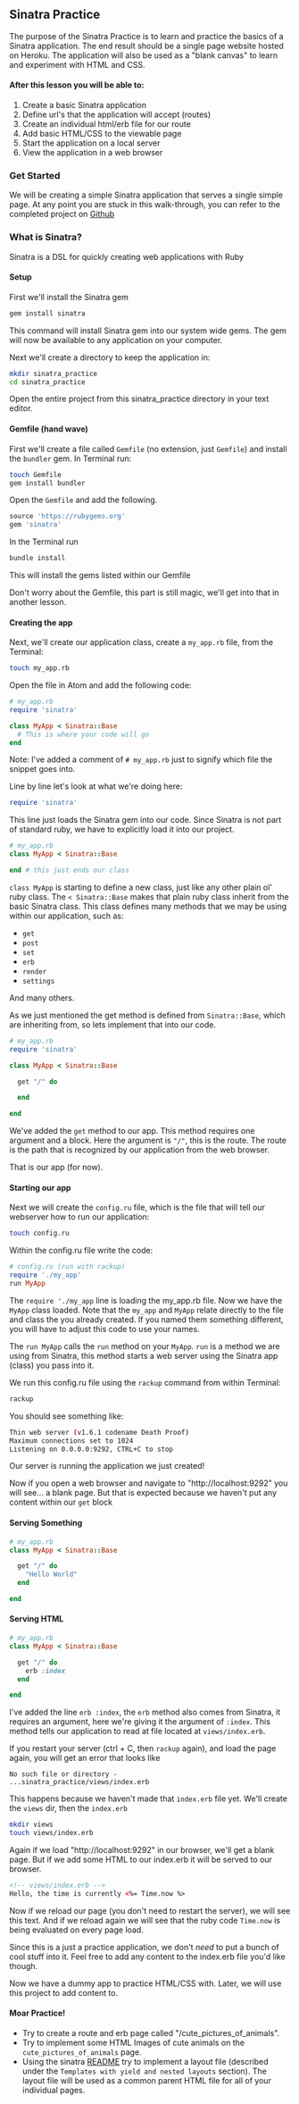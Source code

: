 ## Sinatra Practice

The purpose of the Sinatra Practice is to learn and practice the basics of a Sinatra application. The end result should be a single page website hosted on Heroku. The application will also be used as a "blank canvas" to learn and experiment with HTML and CSS.

#### After this lesson you will be able to:

1. Create a basic Sinatra application
2. Define url's that the application will accept (routes)
3. Create an individual html/erb file for our route
4. Add basic HTML/CSS to the viewable page
5. Start the application on a local server
6. View the application in a web browser

### Get Started
We will be creating a simple Sinatra application that serves a single simple page. At any point you are stuck in this walk-through, you can refer to the completed project on [Github](https://github.com/Ada-Developers-Academy/daily-curriculum/sinatra_practice)

### What is Sinatra?
Sinatra is a DSL for quickly creating web applications with Ruby

#### Setup

First we'll install the Sinatra gem

```ruby
gem install sinatra
```

This command will install Sinatra gem into our system wide gems. The gem will now be available to any application on your computer.

Next we'll create a directory to keep the application in:

```bash
mkdir sinatra_practice
cd sinatra_practice
```

Open the entire project from this sinatra_practice directory in your text editor.

#### Gemfile (hand wave)
First we'll create a file called `Gemfile` (no extension, just `Gemfile`) and install the `bundler` gem. In Terminal run:

```bash
touch Gemfile
gem install bundler
```

Open the `Gemfile` and add the following.

```ruby
source 'https://rubygems.org'
gem 'sinatra'
```

In the Terminal run

```bash
bundle install
```

This will install the gems listed within our Gemfile

Don't worry about the Gemfile, this part is still magic, we'll get into that in another lesson.

#### Creating the app
Next, we'll create our application class, create a `my_app.rb` file, from the Terminal:

```bash
touch my_app.rb
```
Open the file in Atom and add the following code:

```ruby
# my_app.rb
require 'sinatra'

class MyApp < Sinatra::Base
  # This is where your code will go
end
```

Note: I've added a comment of `# my_app.rb` just to signify which file the snippet goes into.

Line by line let's look at what we're doing here:

```ruby
require 'sinatra'
```

This line just loads the Sinatra gem into our code. Since Sinatra is not part of standard ruby, we have to explicitly load it into our project.

```ruby
# my_app.rb
class MyApp < Sinatra::Base

end # this just ends our class
```

`class MyApp` is starting to define a new class, just like any other plain ol' ruby class. The `< Sinatra::Base` makes that plain ruby class inherit from the basic Sinatra class. This class defines many methods that we may be using within our application, such as:

- `get`
- `post`
- `set`
- `erb`
- `render`
- `settings`

And many others.

As we just mentioned the get method is defined from `Sinatra::Base`, which are inheriting from, so lets implement that into our code.

```ruby
# my_app.rb
require 'sinatra'

class MyApp < Sinatra::Base

  get "/" do

  end

end
```

We've added the `get` method to our app. This method requires one argument and a block. Here the argument is `"/"`, this is the route. The route is the path that is recognized by our application from the web browser.

That is our app (for now).

#### Starting our app

Next we will create the `config.ru` file, which is the file that will tell our webserver how to run our application:

```bash
touch config.ru
```

Within the config.ru file write the code:

```ruby
# config.ru (run with rackup)
require './my_app'
run MyApp
```

The `require './my_app` line is loading the my_app.rb file. Now we have the `MyApp` class loaded. Note that the `my_app` and `MyApp` relate directly to the file and class the you already created. If you named them something different, you will have to adjust this code to use your names.

The `run MyApp` calls the `run` method on your `MyApp`. `run` is a method we are using from Sinatra, this method starts a web server using the Sinatra app (class) you pass into it.

We run this config.ru file using the `rackup` command from within Terminal:

```bash
rackup
```
You should see something like:

```bash
Thin web server (v1.6.1 codename Death Proof)
Maximum connections set to 1024
Listening on 0.0.0.0:9292, CTRL+C to stop
```
Our server is running the application we just created!

Now if you open a web browser and navigate to "http://localhost:9292" you will see... a blank page. But that is expected because we haven't put any content within our `get` block

#### Serving Something

```ruby
# my_app.rb
class MyApp < Sinatra::Base

  get "/" do
    "Hello World"
  end

end
```
#### Serving HTML

```ruby
# my_app.rb
class MyApp < Sinatra::Base

  get "/" do
    erb :index
  end

end
```

I've added the line `erb :index`, the `erb` method also comes from Sinatra, it requires an argument, here we're giving it the argument of `:index`. This method tells our application to read at file located at `views/index.erb`.

If you restart your server (ctrl + C, then `rackup` again), and load the page again, you will get an error that looks like

```
No such file or directory -
...sinatra_practice/views/index.erb
```

This happens because we haven't made that `index.erb` file yet. We'll create the `views` dir, then the `index.erb`

```bash
mkdir views
touch views/index.erb
```

Again if we load "http://localhost:9292" in our browser, we'll get a blank page. But if we add some HTML to our index.erb it will be served to our browser.

```html
<!-- views/index.erb -->
Hello, the time is currently <%= Time.now %>
```

Now if we reload our page (you don't need to restart the server), we will see this text. And if we reload again we will see that the ruby code `Time.now` is being evaluated on every page load.

Since this is a just a practice application, we don't *need* to put a bunch of cool stuff into it. Feel free to add any content to the index.erb file you'd like though.

Now we have a dummy app to practice HTML/CSS with. Later, we will use this project to add content to.

#### Moar Practice!

- Try to create a route and erb page called "/cute_pictures_of_animals".
- Try to implement some HTML Images of cute animals on the `cute_pictures_of_animals` page.
- Using the sinatra [README](http://www.sinatrarb.com/intro.html#Templates%20with%20%3Ccode%3Eyield%3C/code%3E%20and%20nested%20layouts) try to implement a layout file (described under the `Templates with yield and nested layouts` section). The layout file will be used as a common parent HTML file for all of your individual pages.
